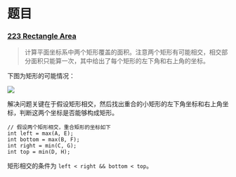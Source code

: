 


# 题目

### [223 Rectangle Area](https://leetcode.com/problems/rectangle-area/)  

> 计算平面坐标系中两个矩形覆盖的面积。注意两个矩形有可能相交，相交部分面积只能算一次，其中给出了每个矩形的左下角和右上角的坐标。

下图为矩形的可能情况：

![][1]

解决问题关键在于假设矩形相交，然后找出重合的小矩形的左下角坐标和右上角坐标，判断这两个坐标是否能够构成矩形。
    
    // 假设两个矩形相交，重合矩形的坐标如下
    int left = max(A, E);
    int bottom = max(B, F);
    int right = min(C, G);
    int top = min(D, H);

矩形相交的条件为 `left < right && bottom < top`。






[1]: ../Images/223_rectangle_area.png

